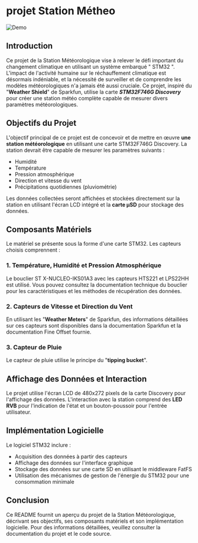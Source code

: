 # projet Station Métheo

![Demo](presentation.gif)


## Introduction

Ce projet de la Station Météorologique vise à relever le défi important du changement climatique en utilisant un système embarqué " STM32 ". L'impact de l'activité humaine sur le réchauffement climatique est désormais indéniable, et la nécessité de surveiller et de comprendre les modèles météorologiques n'a jamais été aussi cruciale. Ce projet, inspiré du "**Weather Shield**" de Sparkfun, utilise la carte ***STM32F746G Discovery*** pour créer une station météo complète capable de mesurer divers paramètres météorologiques.

## Objectifs du Projet

L'objectif principal de ce projet est de concevoir et de mettre en œuvre **une station météorologique** en utilisant une carte STM32F746G Discovery. La station devrait être capable de mesurer les paramètres suivants :

- Humidité
- Température
- Pression atmosphérique
- Direction et vitesse du vent
- Précipitations quotidiennes (pluviométrie)

Les données collectées seront affichées et stockées directement sur la station en utilisant l'écran LCD intégré et la **carte µSD** pour stockage des données.

## Composants Matériels

Le matériel se présente sous la forme d'une carte STM32. Les capteurs choisis comprennent :

### 1. Température, Humidité et Pression Atmosphérique

Le bouclier ST X-NUCLEO-IKS01A3 avec les capteurs HTS221 et LPS22HH est utilisé. Vous pouvez consultez la documentation technique du bouclier pour les caractéristiques et les méthodes de récupération des données.

### 2. Capteurs de Vitesse et Direction du Vent

En utilisant les "**Weather Meters**" de Sparkfun, des informations détaillées sur ces capteurs sont disponibles dans la documentation Sparkfun et la documentation Fine Offset fournie. 

### 3. Capteur de Pluie

Le capteur de pluie utilise le principe du "**tipping bucket**".

## Affichage des Données et Interaction

Le projet utilise l'écran LCD de 480x272 pixels de la carte Discovery pour l'affichage des données. L'interaction avec la station comprend des **LED RVB** pour l'indication de l'état et un bouton-poussoir pour l'entrée utilisateur.

## Implémentation Logicielle

Le logiciel STM32 inclure :

- Acquisition des données à partir des capteurs
- Affichage des données sur l'interface graphique
- Stockage des données sur une carte SD en utilisant le middleware FatFS
- Utilisation des mécanismes de gestion de l'énergie du STM32 pour une consommation minimale

## Conclusion

Ce README fournit un aperçu du projet de la Station Météorologique, décrivant ses objectifs, ses composants matériels et son implémentation logicielle. Pour des informations détaillées, veuillez consulter la documentation du projet et le code source.
